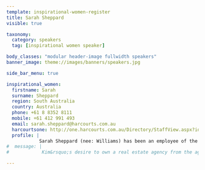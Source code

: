 ```yaml
---
template: inspirational-women-register
title: Sarah Sheppard
visible: true

taxonomy:
  category: speakers
  tag: [inspirational women speaker]

body_classes: "modular header-image fullwidth speakers"
banner_image: theme://images/banners/speakers.jpg

side_bar_menu: true

inspirational_women:
  firstname: Sarah
  surname: Sheppard
  region: South Australia
  country: Australia
  phone: +61 8 8352 8111
  mobile: +61 412 991 493
  email: sarah.sheppard@harcourts.com.au
  harcourtsone: http://one.harcourts.com.au/Directory/StaffView.aspx?id=18894
  profile: |
            Sarah Sheppard (nee: Williams) has been an employee of the Brock Harcourts group since the beginning of 2001. During this time she has rubbed shoulders with some of Adelaide&rsquo;s best real estate sales consultants so it comes as no surprise after having already spent 15 years in the industry and majority of that time with the market leaders that she is an award winning consultant in her own right. As a result Sarah is also extremely knowledgeable having sold many residential homes, vacant land, assisted with sub-divisions and other wealth creating projects involving real estate. Sarah counts integrity and honesty as her most cherished values and her outstanding results speak volumes for the dedication she believes her clients deserve. Her open personality and optimistic approach go well with her genuine interest in people, and real estate.
#  message: |
#            Kim&rsquo;s desire to own a real estate agency from the age of 11 was a dream that she hunted down and achieved by the age of 22.  Owning and running her office and combining that with bringing her two children in to the world and growing a team, made for some interesting and uncertain times.  Kim speaks openly about the emotional and financial challenges, self-belief and her uncompromising importance of values to break through to where she is today.

---
```

